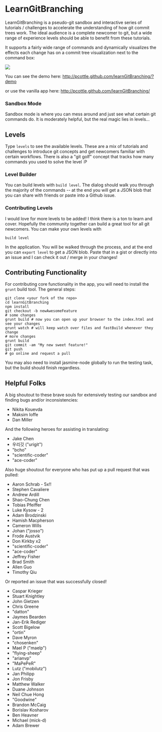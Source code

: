 # LearnGitBranching

LearnGitBranching is a pseudo-git sandbox and interactive series of tutorials / challenges to accelerate the understanding of how git commit trees work. The ideal audience is a complete newcomer to git, but a wide range of experience levels should be able to benefit from these tutorials.

It supports a fairly wide range of commands and dynamically visualizes the effects each change has on a commit tree visualization next to the command box:

<img src="https://raw.github.com/pcottle/learnGitBranching/master/assets/learnGitBranching.png"/>

You can see the demo here:
http://pcottle.github.com/learnGitBranching/?demo

or use the vanilla app here:
http://pcottle.github.com/learnGitBranching/

### Sandbox Mode

Sandbox mode is where you can mess around and just see what certain git commands do. It is moderately helpful, but the real magic lies in levels...

## Levels

Type `levels` to see the available levels. These are a mix of tutorials and challenges to introduce git concepts and get newcomers familiar with certain workflows. There is also a "git golf" concept that tracks how many commands you used to solve the level :P

### Level Builder

You can build levels with `build level`. The dialog should walk you through the majority of the commands -- at the end you will get a JSON blob that you can share with friends or paste into a Github issue.

### Contributing Levels

I would love for more levels to be added! I think there is a ton to learn and cover. Hopefully the community together can build a great tool for all git newcomers. You can make your own levels with

```
build level
```

In the application. You will be walked through the process, and at the end you can `export level` to get a JSON blob. Paste that in a gist or directly into an issue and I can check it out / merge in your changes!

## Contributing Functionality

For contributing core functionality in the app, you will need to install the `grunt` build tool. The general steps:

```
git clone <your fork of the repo>
cd learnGitBranching
npm install
git checkout -b newAwesomeFeature
# some changes
grunt build # now you can open up your browser to the index.html and see your changes
grunt watch # will keep watch over files and fastBuild whenever they change
# more changes
grunt build
git commit -am "My new sweet feature!"
git push
# go online and request a pull
```

You may also need to install jasmine-node globally to run the testing task, but the build should finish regardless.

## Helpful Folks
A big shoutout to these brave souls for extensively testing our sandbox and finding bugs and/or inconsistencies:

* Nikita Kouevda
* Maksim Ioffe
* Dan Miller

And the following heroes for assisting in translating:
* Jake Chen
* 우리깃 ("urigit")
* "bcho"
* "scientific-coder"
* "ace-coder"

Also huge shoutout for everyone who has put up a pull request that was pulled:

* Aaron Schrab - 5x!!
* Stephen Cavaliere
* Andrew Ardill
* Shao-Chung Chen
* Tobias Pfeiffer
* Luke Kysow - 2
* Adam Brodzinski
* Hamish Macpherson
* Cameron Wills
* Johan ("josso")
* Frode Austvik
* Don Kirkby x2
* "scientific-coder"
* "ace-coder"
* Jeffrey Fisher
* Brad Smith
* Allen Guo
* Timothy Qiu

Or reported an issue that was successfully closed!

* Caspar Krieger
* Stuart Knightley
* John Gietzen
* Chris Greene
* "datton"
* Jaymes Bearden
* Jan-Erik Rediger
* Scott Bigelow
* "ortin"
* Dave Myron
* "chosenken"
* Mael P ("maelp")
* "flying-sheep"
* "arianvp"
* "MaPePeR"
* Lutz ("mobilutz")
* Jan Philipp
* Jon Frisby
* Matthew Walker
* Duane Johnson
* Neil Chue Hong
* "Goodwine"
* Brandon McCaig
* Borislav Kosharov
* Ben Heavner
* Michael (mick-d)
* Adam Brewer

